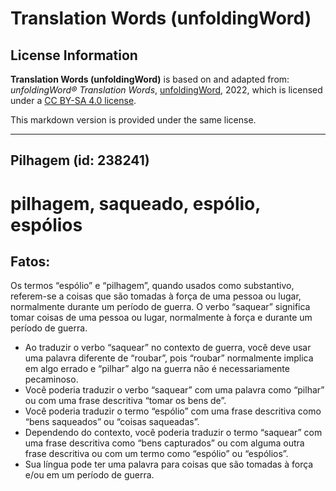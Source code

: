 # Translation Words (unfoldingWord)

## License Information

**Translation Words (unfoldingWord)** is based on and adapted from: _unfoldingWord® Translation Words_, [unfoldingWord](https://unfoldingword.org/utw), 2022, which is licensed under a [CC BY-SA 4.0 license](https://creativecommons.org/licenses/by-sa/4.0/legalcode.en).

This markdown version is provided under the same license.



--------------------------------

## Pilhagem (id: 238241)

pilhagem, saqueado, espólio, espólios
=====================================

Fatos:
------

Os termos “espólio” e “pilhagem”, quando usados como substantivo, referem\-se a coisas que são tomadas à força de uma pessoa ou lugar, normalmente durante um período de guerra. O verbo “saquear” significa tomar coisas de uma pessoa ou lugar, normalmente à força e durante um período de guerra.

* Ao traduzir o verbo “saquear” no contexto de guerra, você deve usar uma palavra diferente de “roubar”, pois “roubar” normalmente implica em algo errado e “pilhar” algo na guerra não é necessariamente pecaminoso.
* Você poderia traduzir o verbo “saquear” com uma palavra como “pilhar” ou com uma frase descritiva “tomar os bens de”.
* Você poderia traduzir o termo “espólio” com uma frase descritiva como “bens saqueados” ou “coisas saqueadas”.
* Dependendo do contexto, você poderia traduzir o termo “saquear” com uma frase descritiva como “bens capturados” ou com alguma outra frase descritiva ou com um termo como “espólio” ou “espólios”.
* Sua língua pode ter uma palavra para coisas que são tomadas à força e/ou em um período de guerra.


